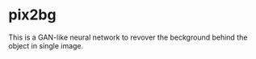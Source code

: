 # pix2bg
This is a GAN-like neural network to revover the beckground behind the object in single image.
